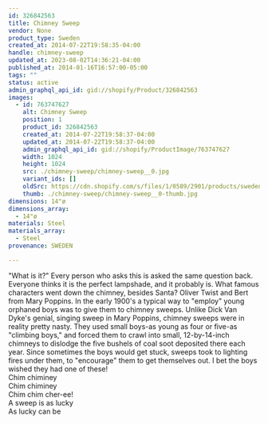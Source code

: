 ```yaml
---
id: 326842563
title: Chimney Sweep
vendor: None
product_type: Sweden
created_at: 2014-07-22T19:58:35-04:00
handle: chimney-sweep
updated_at: 2023-08-02T14:36:21-04:00
published_at: 2014-01-16T16:57:00-05:00
tags: ""
status: active
admin_graphql_api_id: gid://shopify/Product/326842563
images:
  - id: 763747627
    alt: Chimney Sweep
    position: 1
    product_id: 326842563
    created_at: 2014-07-22T19:58:37-04:00
    updated_at: 2014-07-22T19:58:37-04:00
    admin_graphql_api_id: gid://shopify/ProductImage/763747627
    width: 1024
    height: 1024
    src: ./chimney-sweep/chimney-sweep__0.jpg
    variant_ids: []
    oldSrc: https://cdn.shopify.com/s/files/1/0589/2901/products/sweden32.jpeg?v=1406073517
    thumb: ./chimney-sweep/chimney-sweep__0-thumb.jpg
dimensions: 14"ø
dimensions_array:
  - 14"ø
materials: Steel
materials_array:
  - Steel
provenance: SWEDEN

---
```


"What is it?" Every person who asks this is asked the same question back. Everyone thinks it is the perfect lampshade, and it probably is. What famous characters went down the chimney, besides Santa? Oliver Twist and Bert from Mary Poppins. In the early 1900's a typical way to "employ" young orphaned boys was to give them to chimney sweeps. Unlike Dick Van Dyke's genial, singing sweep in Mary Poppins, chimney sweeps were in reality pretty nasty. They used small boys-as young as four or five-as "climbing boys," and forced them to crawl into small, 12-by-14-inch chimneys to dislodge the five bushels of coal soot deposited there each year. Since sometimes the boys would get stuck, sweeps took to lighting fires under them, to "encourage" them to get themselves out. I bet the boys wished they had one of these!  
Chim chiminey  
Chim chiminey  
Chim chim cher-ee!  
A sweep is as lucky  
As lucky can be